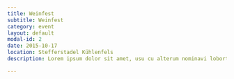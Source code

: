 ```yaml
---
title: Weinfest
subtitle: Weinfest
category: event
layout: default
modal-id: 2
date: 2015-10-17
location: Stefferstadel Kühlenfels
description: Lorem ipsum dolor sit amet, usu cu alterum nominavi lobortis. At duo novum diceret. Tantas apeirian vix et, usu sanctus postulant inciderint ut, populo diceret necessitatibus in vim. Cu eum dicam feugiat noluisse.

---
```

